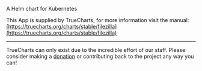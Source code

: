 A Helm chart for Kubernetes

This App is supplied by TrueCharts, for more information visit the manual: [https://truecharts.org/charts/stable/filezilla](https://truecharts.org/charts/stable/filezilla)

---

TrueCharts can only exist due to the incredible effort of our staff.
Please consider making a [donation](https://truecharts.org/sponsor) or contributing back to the project any way you can!
